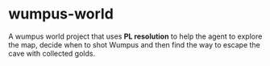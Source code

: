 # wumpus-world
A wumpus world project that uses **PL resolution** to help the agent to explore the map, decide when to shot Wumpus and then find the way to escape the cave with collected golds.
